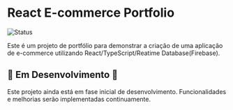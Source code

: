 # React E-commerce Portfolio

![Status](https://img.shields.io/badge/STATUS-EM%20DESENVOLVIMENTO-yellow)

Este é um projeto de portfólio para demonstrar a criação de uma aplicação de e-commerce utilizando React/TypeScript/Reatime Database(Firebase).

## 🚧 Em Desenvolvimento 🚧

Este projeto ainda está em fase inicial de desenvolvimento. Funcionalidades e melhorias serão implementadas continuamente.